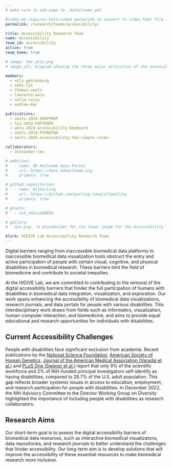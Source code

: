 ```yaml
---
# make sure to add page to _data/teams.yml

#index.md requires hard-coded permalink to convert to index.html file instead of index/ directory
permalink: /research/teams/accessibility/ 

title: Accessibility Research Team
name: Accessibility
team_id: accessibility
active: true
team_home: true

# image: hdv_a11y.png
# image_alt: Diagram showing the three major activities of the accessibility team, research, implementation, and advocacy

members:
  - nils-gehlenborg
  - sehi-lyi
  - thomas-smits
  - lawrence-weru
  - sofia-rojas
  - andrew-mar

publications:
  - smits-2024-9X8PFMGP
  - lyi-2024-F8FYKQP6
  - weru-2024-accessibility-keyboard
  - smits-2024-P3XRGF6H
  - smits-2025-accessibility-ten-simple-rules

collaborators:
  - alexander-lex

# websites:
#   - name: 4D Nucleome Data Portal
#     url: https://data.4dnucleome.org
#     primary: true

# github_repositories:
#   - name: AltGosling
#     url: https://github.com/gosling-lang/altgosling
#     primary: true

# grants:
#   - nih_u01ca200059

# gallery:
#   4ce.png: 'A placeholder for the Cover image for the Accessibility Team'

blurb: HIDIVE Lab Accessibility Research Team.
---
```


Digital barriers ranging from inaccessible biomedical data platforms to inaccessible biomedical data visualization tools obstruct the entry and active participation of people with certain visual, cognitive, and physical disabilities in biomedical research. These barriers limit the field of biomedicine and contribute to societal inequities.

At the HIDIVE Lab, we are committed to contributing to the removal of the digital accessibility barriers that hinder the full participation of humans with disabilities in biomedical data integration, visualization, and exploration. Our work spans enhancing the accessibility of biomedical data visualizations, research journals, and data portals for people with various disabilities. This interdisciplinary work draws from fields such as informatics, visualization, human-computer interaction, and biomedicine, and aims to provide equal educational and research opportunities for individuals with disabilities.

## Current Accessibility Challenges

People with disabilities face significant exclusion from academia. Recent publications by
the [National Science Foundation](https://ncses.nsf.gov/pubs/nsf21321/), 
[American Society of Human Genetics](https://www.ashg.org/wp-content/uploads/2022/11/WorkforceSurveyReport_Report_FINAL2.pdf), 
[Journal of the American Medical Association (Varadaj et al.)](https://jamanetwork.com/journals/jamanetworkopen/fullarticle/2785329)
and
[PLoS One (Swenor et al.)](https://journals.plos.org/plosone/article?id=10.1371/journal.pone.0228686) 
report that only 9% of the scientific workforce and 2% of NIH-funded principal investigators self-identify as having disabilities, compared to 28.7% of the U.S. adult population. This gap reflects broader systemic issues in access to education, employment, and research participation for people with disabilities. In December 2022, the NIH Advisory Committee to the Director Working Group on Diversity highlighted the importance of including people with disabilities as research collaborators.

## Research Aims 

Our short-term goal is to assess the digital accessibility barriers of biomedical data resources, such as interactive biomedical visualizatons, data repositories, and research journals to better understand the challenges that hinder accessibility. Our long-term aim is to develop solutions that will improve the accessibility of these essential resources to make biomedical research more inclusive.
